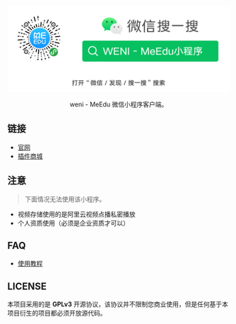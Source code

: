 <p align="center"><img src="doc/images/wechat.png"/></p>
<p align="center">weni - MeEdu 微信小程序客户端。</p>

## 链接

+ [官网](https://meedu.vip)
+ [插件商城](https://meedu.vip/addons)

## 注意

> 下面情况无法使用该小程序。

+ 视频存储使用的是阿里云视频点播私密播放
+ 个人资质使用（必须是企业资质才可以）

## FAQ

+ [使用教程](https://www.yuque.com/meedu/foyrg7/zn927m)

## LICENSE

本项目采用的是 **GPLv3** 开源协议，该协议并不限制您商业使用，但是任何基于本项目衍生的项目都必须开放源代码。